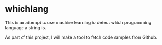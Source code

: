 # whichlang

This is an attempt to use machine learning to detect which programming language a string is.

As part of this project, I will make a tool to fetch code samples from Github.
